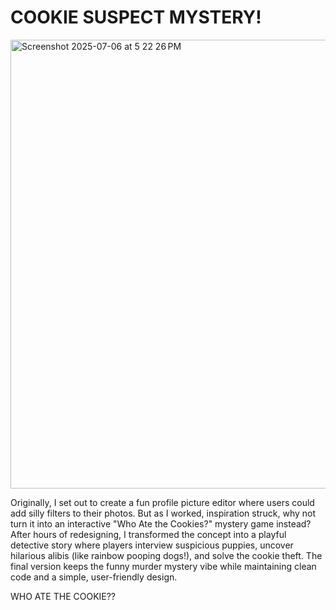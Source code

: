 # COOKIE SUSPECT MYSTERY!

<img width="718" alt="Screenshot 2025-07-06 at 5 22 26 PM" src="https://github.com/user-attachments/assets/89dd9981-3ce9-44d0-ba1b-6920ba43c00c" />



Originally, I set out to create a fun profile picture editor where users could add silly filters to their photos. But as I worked, inspiration struck, why not turn it into an interactive "Who Ate the Cookies?" mystery game instead? After hours of redesigning, I transformed the concept into a playful detective story where players interview suspicious puppies, uncover hilarious alibis (like rainbow pooping dogs!), and solve the cookie theft. The final version keeps the funny murder mystery vibe while maintaining clean code and a simple, user-friendly design. 


WHO ATE THE COOKIE??
